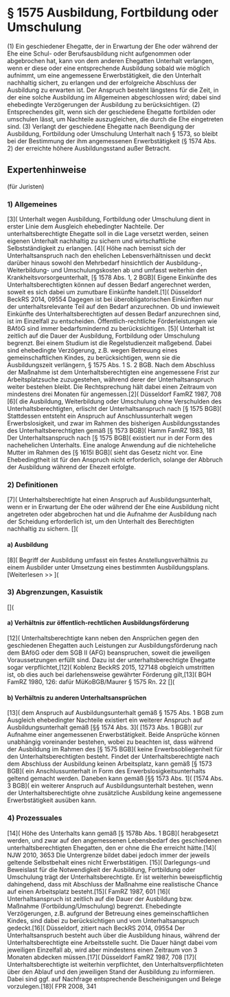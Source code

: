 # § 1575 Ausbildung, Fortbildung oder Umschulung
(1) Ein geschiedener Ehegatte, der in Erwartung der Ehe oder während der Ehe eine Schul- oder Berufsausbildung nicht aufgenommen oder abgebrochen hat, kann von dem anderen Ehegatten Unterhalt verlangen, wenn er diese oder eine entsprechende Ausbildung sobald wie möglich aufnimmt, um eine angemessene Erwerbstätigkeit, die den Unterhalt nachhaltig sichert, zu erlangen und der erfolgreiche Abschluss der Ausbildung zu erwarten ist. Der Anspruch besteht längstens für die Zeit, in der eine solche Ausbildung im Allgemeinen abgeschlossen wird; dabei sind ehebedingte Verzögerungen der Ausbildung zu berücksichtigen.
(2) Entsprechendes gilt, wenn sich der geschiedene Ehegatte fortbilden oder umschulen lässt, um Nachteile auszugleichen, die durch die Ehe eingetreten sind.
(3) Verlangt der geschiedene Ehegatte nach Beendigung der Ausbildung, Fortbildung oder Umschulung Unterhalt nach § 1573, so bleibt bei der Bestimmung der ihm angemessenen Erwerbstätigkeit (§ 1574 Abs. 2) der erreichte höhere Ausbildungsstand außer Betracht.
## Expertenhinweise
(für Juristen)
### 1) Allgemeines
[3]( Unterhalt wegen Ausbildung, Fortbildung oder Umschulung dient in erster Linie dem Ausgleich ehebedingter Nachteile. Der unterhaltsberechtigte Ehegatte soll in die Lage versetzt werden, seinen eigenen Unterhalt nachhaltig zu sichern und wirtschaftliche Selbstständigkeit zu erlangen.
[4]( Höhe nach bemisst sich der Unterhaltsanspruch nach den ehelichen Lebensverhältnissen und deckt darüber hinaus sowohl den Mehrbedarf hinsichtlich der Ausbildung-, Weiterbildung- und Umschulungskosten ab und umfasst weiterhin den Krankheitsvorsorgeunterhalt, [§ 1578 Abs. 1, 2 BGB](
Eigene Einkünfte des Unterhaltsberechtigten können auf dessen Bedarf angerechnet werden, soweit es sich dabei um zumutbare Einkünfte handelt.[1]( Düsseldorf BeckRS 2014, 09554 Dagegen ist bei überobligatorischen Einkünften nur der unterhaltsrelevante Teil auf den Bedarf anzurechnen. Ob und inwieweit Einkünfte des Unterhaltsberechtigten auf dessen Bedarf anzurechnen sind, ist im Einzelfall zu entscheiden. Öffentlich-rechtliche Förderleistungen wie BAföG sind immer bedarfsmindernd zu berücksichtigen.
[5]( Unterhalt ist zeitlich auf die Dauer der Ausbildung, Fortbildung oder Umschulung begrenzt. Bei einem Studium ist die Regelstudienzeit maßgebend. Dabei sind ehebedingte Verzögerung, z.B. wegen Betreuung eines gemeinschaftlichen Kindes, zu berücksichtigen, wenn sie die Ausbildungszeit verlängern, § 1575 Abs. 1 S. 2 BGB. Nach dem Abschluss der Maßnahme ist dem Unterhaltsberechtigten eine angemessene Frist zur Arbeitsplatzsuche zuzugestehen, während derer der Unterhaltsanspruch weiter bestehen bleibt. Die Rechtsprechung hält dabei einen Zeitraum von mindestens drei Monaten für angemessen.[2]( Düsseldorf FamRZ 1987, 708
[6]( die Ausbildung, Weiterbildung oder Umschulung ohne Verschulden des Unterhaltsberechtigten, erlischt der Unterhaltsanspruch nach [§ 1575 BGB]( Stattdessen entsteht ein Anspruch auf Anschlussunterhalt wegen Erwerbslosigkeit, und zwar im Rahmen des bisherigen Ausbildungsstandes des Unterhaltsberechtigten gemäß [§ 1573 BGB]( Hamm FamRZ 1983, 181
Der Unterhaltsanspruch nach [§ 1575 BGB]( existiert nur in der Form des nachehelichen Unterhalts. Eine analoge Anwendung auf die nichteheliche Mutter im Rahmen des [§ 1615l BGB]( sieht das Gesetz nicht vor.
Eine Ehebedingtheit ist für den Anspruch nicht erforderlich, solange der Abbruch der Ausbildung während der Ehezeit erfolgte.
### 2) Definitionen
[7]( Unterhaltsberechtigte hat einen Anspruch auf Ausbildungsunterhalt, wenn er in Erwartung der Ehe oder während der Ehe eine Ausbildung nicht angetreten oder abgebrochen hat und die Aufnahme der Ausbildung nach der Scheidung erforderlich ist, um den Unterhalt des Berechtigten nachhaltig zu sichern.
[](
#### a) Ausbildung
[8]( Begriff der Ausbildung umfasst ein festes Anstellungsverhältnis zu einem Ausbilder unter Umsetzung eines bestimmten Ausbildungsplans.
[Weiterlesen >> ](
### 3) Abgrenzungen, Kasuistik
[](
#### a) Verhältnis zur öffentlich-rechtlichen Ausbildungsförderung
[12]( Unterhaltsberechtigte kann neben den Ansprüchen gegen den geschiedenen Ehegatten auch Leistungen zur Ausbildungsförderung nach dem BAföG oder dem SGB II (AFG) beanspruchen, soweit die jeweiligen Voraussetzungen erfüllt sind. Dazu ist der unterhaltsberechtigte Ehegatte sogar verpflichtet,[12]( Koblenz BeckRS 2015, 127148 obgleich umstritten ist, ob dies auch bei darlehensweise gewährter Förderung gilt,[13]( BGH FamRZ 1980, 126: dafür MüKoBGB/Maurer § 1575 Rn. 22
[](
#### b) Verhältnis zu anderen Unterhaltsansprüchen
[13]( dem Anspruch auf Ausbildungsunterhalt gemäß § 1575 Abs. 1 BGB zum Ausgleich ehebedingter Nachteile existiert ein weiterer Anspruch auf Ausbildungsunterhalt gemäß [§§ 1574 Abs. 3]( [1573 Abs. 1 BGB]( zur Aufnahme einer angemessenen Erwerbstätigkeit. Beide Ansprüche können unabhängig voreinander bestehen, wobei zu beachten ist, dass während der Ausbildung im Rahmen des [§ 1575 BGB]( keine Erwerbsobliegenheit für den Unterhaltsberechtigten besteht.
Findet der Unterhaltsberechtigte nach dem Abschluss der Ausbildung keinen Arbeitsplatz, kann gemäß [§ 1573 BGB]( ein Anschlussunterhalt in Form des Erwerbslosigkeitsunterhalts geltend gemacht werden. Daneben kann gemäß [§§ 1573 Abs. 1]( [1574 Abs. 3 BGB]( ein weiterer Anspruch auf Ausbildungsunterhalt bestehen, wenn der Unterhaltsberechtigte ohne zusätzliche Ausbildung keine angemessene Erwerbstätigkeit ausüben kann.
### 4) Prozessuales
[14]( Höhe des Unterhalts kann gemäß [§ 1578b Abs. 1 BGB]( herabgesetzt werden, und zwar auf den angemessenen Lebensbedarf des geschiedenen unterhaltsberechtigten Ehegatten, den er ohne die Ehe erreicht hätte.[14]( NJW 2010, 3653 Die Untergrenze bildet dabei jedoch immer der jeweils geltende Selbstbehalt eines nicht Erwerbstätigen.
[15]( Darlegungs-und Beweislast für die Notwendigkeit der Ausbildung, Fortbildung oder Umschulung trägt der Unterhaltsberechtigte. Er ist weiterhin beweispflichtig dahingehend, dass mit Abschluss der Maßnahme eine realistische Chance auf einen Arbeitsplatz besteht.[15]( FamRZ 1987, 601
[16]( Unterhaltsanspruch ist zeitlich auf die Dauer der Ausbildung bzw. Maßnahme (Fortbildung/Umschulung) begrenzt. Ehebedingte Verzögerungen, z.B. aufgrund der Betreuung eines gemeinschaftlichen Kindes, sind dabei zu berücksichtigen und vom Unterhaltsanspruch gedeckt.[16]( Düsseldorf, zitiert nach BeckRS 2014, 09554 Der Unterhaltsanspruch besteht auch über die Ausbildung hinaus, während der Unterhaltsberechtigte eine Arbeitsstelle sucht. Die Dauer hängt dabei vom jeweiligen Einzelfall ab, wird aber mindestens einen Zeitraum von 3 Monaten abdecken müssen.[17]( Düsseldorf FamRZ 1987, 708
[17]( Unterhaltsberechtigte ist weiterhin verpflichtet, den Unterhaltsverpflichteten über den Ablauf und den jeweiligen Stand der Ausbildung zu informieren. Dabei sind ggf. auf Nachfrage entsprechende Bescheinigungen und Belege vorzulegen.[18]( FPR 2008, 341